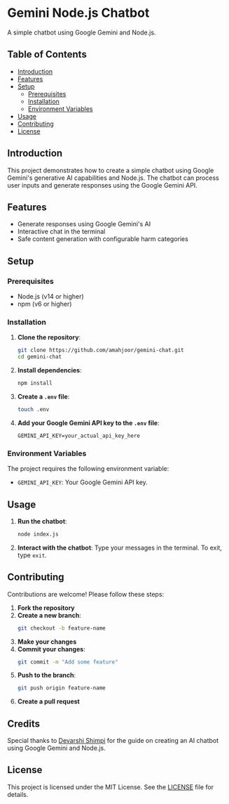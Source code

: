 # Gemini Node.js Chatbot

A simple chatbot using Google Gemini and Node.js.

## Table of Contents

- [Introduction](#introduction)
- [Features](#features)
- [Setup](#setup)
  - [Prerequisites](#prerequisites)
  - [Installation](#installation)
  - [Environment Variables](#environment-variables)
- [Usage](#usage)
- [Contributing](#contributing)
- [License](#license)

## Introduction

This project demonstrates how to create a simple chatbot using Google Gemini's generative AI capabilities and Node.js. The chatbot can process user inputs and generate responses using the Google Gemini API.

## Features

- Generate responses using Google Gemini's AI
- Interactive chat in the terminal
- Safe content generation with configurable harm categories

## Setup

### Prerequisites

- Node.js (v14 or higher)
- npm (v6 or higher)

### Installation

1. **Clone the repository**:
    ```sh
    git clone https://github.com/amahjoor/gemini-chat.git
    cd gemini-chat
    ```

2. **Install dependencies**:
    ```sh
    npm install
    ```

3. **Create a `.env` file**:
    ```sh
    touch .env
    ```

4. **Add your Google Gemini API key to the `.env` file**:
    ```env
    GEMINI_API_KEY=your_actual_api_key_here
    ```

### Environment Variables

The project requires the following environment variable:

- `GEMINI_API_KEY`: Your Google Gemini API key.

## Usage

1. **Run the chatbot**:
    ```sh
    node index.js
    ```

2. **Interact with the chatbot**: Type your messages in the terminal. To exit, type `exit`.

## Contributing

Contributions are welcome! Please follow these steps:

1. **Fork the repository**
2. **Create a new branch**:
    ```sh
    git checkout -b feature-name
    ```
3. **Make your changes**
4. **Commit your changes**:
    ```sh
    git commit -m "Add some feature"
    ```
5. **Push to the branch**:
    ```sh
    git push origin feature-name
    ```
6. **Create a pull request**

## Credits

Special thanks to [Devarshi Shimpi](https://blog.devarshi.dev/how-to-create-ai-chatbot-google-gemini-using-nodejs) for the guide on creating an AI chatbot using Google Gemini and Node.js.

## License

This project is licensed under the MIT License. See the [LICENSE](LICENSE) file for details.
